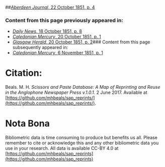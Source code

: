##[*Aberdeen Journal*, 22 October 1851, p. 4](https://mhbeals.github.io/sap_html/Aberdeen-Journal/Aberdeen-Journal-22-October-1851-p-4)

### Content from this page previously appeared in:
+ [*Daily News*, 18 October 1851, p. 8](https://mhbeals.github.io/sap_html/Daily-News/Daily-News-18-October-1851-p-8)
+ [*Caledonian Mercury*, 20 October 1851, p. 1](https://mhbeals.github.io/sap_html/Caledonian-Mercury/Caledonian-Mercury-20-October-1851-p-1)
+ [*Glasgow Herald*, 20 October 1851, p. 2](https://mhbeals.github.io/sap_html/Glasgow-Herald/Glasgow-Herald-20-October-1851-p-2)### Content from this page subsequently appeared in:
+ [*Caledonian Mercury*, 6 November 1851, p. 1](https://mhbeals.github.io/sap_html/Caledonian-Mercury/Caledonian-Mercury-6-November-1851-p-1)
                    
# Citation: 

Beals. M. H. *Scissors and Paste Database: A Map of Reprinting and Reuse in the Anglophone Newspaper Press v.1.0.1.* 2 June 2017. Available at [https://github.com/mhbeals/sap_reprints/](https://github.com/mhbeals/sap_reprints/). 
                    
# Nota Bona

Bibliometric data is time consuming to produce but benefits us all. Please remember to cite or acknowledge this and any other bibliometric data you use in your research. All data is available CC-BY 4.0 at [https://github.com/mhbeals/sap_reprints](https://github.com/mhbeals/sap_reprints)